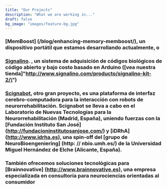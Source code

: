 ```yaml
---
title: "Our Projects"
description: "What we are working in..."
draft: false
bg_image: "images/feature-bg.jpg"
---
```


### [MemBoost] (/blog/enhancing-memory-memboost/), un dispositivo portátil que estamos desarrollando actualmente, o 

### [Signalino](\"http://www.signalino.com\"). , un sistema de adquisición de códigos biológicos de código abierto y bajo costo basado en Arduino ([vea nuestra tienda]\"http://www.signalino.com/producto/signalino-kit-2/\")

### <a href="/blog/scignabot_proyecto/">Scignabot</a>, otro gran proyecto, es una plataforma de interfaz cerebro-computadora para la interacción con robots de neurorrehabilitación. Scignabot se lleva a cabo en el Laboratorio de Nuevas Tecnologías para la Neurorrehabilitación (Madrid, España), uniendo fuerzas con la [Fundación Instituto San José] (<a href="http://fundacioninstitutosanjose.com/">http://fundacioninstitutosanjose.com/</a>) y [iDRhA] (<a href="http://www.idrha.es">http://www.idrha.es</a>), una spin-off del [grupo de NeuroBioengeniering] (http: // nbio.umh.es/) de la Universidad Miguel Hernández de Elche (Alicante, España).

### También ofrecemos soluciones tecnológicas para [Brainnovative] (<a href="http://www.brainnovative.es">http://www.brainnovative.es</a>), una empresa especializada en consultoría para neurociencias orientadas al consumidor


